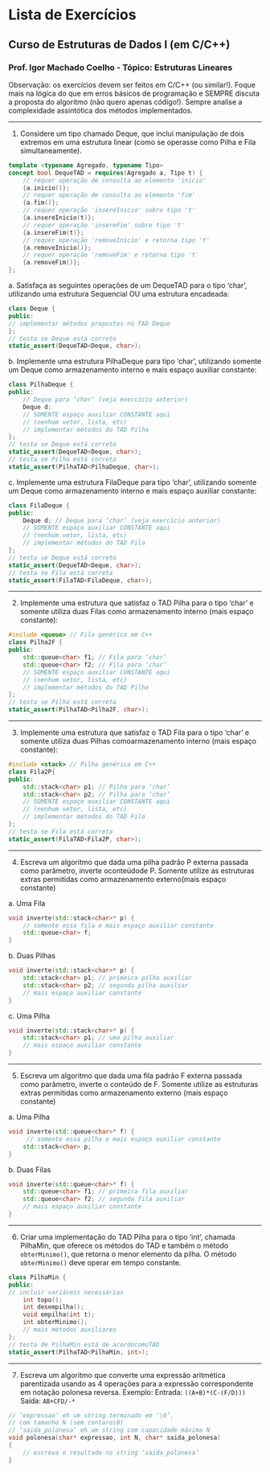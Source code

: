 # Lista de Exercícios

## Curso de Estruturas de Dados I (em C/C++) 

### Prof. Igor Machado Coelho - Tópico: Estruturas Lineares ####

Observação: os exercícios devem ser feitos em C/C++ (ou similar!). Foque mais na lógica do que em erros básicos de programação e SEMPRE discuta a proposta do algoritmo (não quero apenas código!). Sempre analise a complexidade assintótica dos métodos implementados.

---

1. Considere um tipo chamado Deque, que inclui manipulação de dois extremos em uma estrutura linear (como se operasse como Pilha e Fila simultaneamente). 

```cpp
template <typename Agregado, typename Tipo>
concept bool DequeTAD = requires(Agregado a, Tipo t) {
    // requer operação de consulta ao elemento 'inicio'
    {a.inicio()};
    // requer operação de consulta ao elemento 'fim'
    {a.fim()};
    // requer operação 'insereInicio' sobre tipo 't'
    {a.insereInicio(t)};
    // requer operação 'insereFim' sobre tipo 't'
    {a.insereFim(t)};
    // requer operação 'removeInicio' e retorna tipo 't'
    {a.removeInicio()};
    // requer operação 'removeFim' e retorna tipo 't'
    {a.removeFim()};
};
```

a. Satisfaça as seguintes operações de um DequeTAD para o tipo ‘char’, utilizando uma estrutura Sequencial OU uma estrutura encadeada: 

```cpp
class Deque {
public: 
// implementar métodos propostos no TAD Deque 
}; 
// testa se Deque está correto 
static_assert(DequeTAD<Deque, char>); 
```

b. Implemente uma estrutura PilhaDeque para tipo ‘char’, utilizando somente um Deque como armazenamento interno e mais espaço auxiliar constante:

```cpp
class PilhaDeque { 
public: 
    // Deque para ‘char’ (veja exercício anterior) 
    Deque d; 
    // SOMENTE espaço auxiliar CONSTANTE aqui 
    // (nenhum vetor, lista, etc) 
    // implementar métodos do TAD Pilha 
}; 
// testa se Deque está correto 
static_assert(DequeTAD<Deque, char>); 
// testa se Pilha está correta
static_assert(PilhaTAD<PilhaDeque, char>); 
```
c. Implemente uma estrutura FilaDeque para tipo ‘char’, utilizando somente um Deque como armazenamento interno e mais espaço auxiliar constante: 

```cpp
class FilaDeque { 
public: 
    Deque d; // Deque para ‘char’ (veja exercício anterior) 
    // SOMENTE espaço auxiliar CONSTANTE aqui 
    // (nenhum vetor, lista, etc) 
    // implementar métodos do TAD Fila 
}; 
// testa se Deque está correto 
static_assert(DequeTAD<Deque, char>);
// testa se Fila está correta
static_assert(FilaTAD<FilaDeque, char>); 
```
---

2. Implemente uma estrutura que satisfaz o TAD Pilha para o tipo ‘char’ e somente utiliza duas Filas como armazenamento interno (mais espaço constante): 

```cpp
#include <queue> // Fila genérica em C++
class Pilha2F {
public:
    std::queue<char> f1; // Fila para ‘char’
    std::queue<char> f2; // Fila para ‘char’
    // SOMENTE espaço auxiliar CONSTANTE aqui 
    // (nenhum vetor, lista, etc) 
    // implementar métodos do TAD Pilha
};
// testa se Pilha está correta
static_assert(PilhaTAD<Pilha2F, char>); 
```

---

3. Implemente uma estrutura que satisfaz o TAD Fila para o tipo ‘char’ e somente utiliza duas Pilhas comoarmazenamento interno (mais espaço constante): 
```cpp
#include <stack> // Pilha genérica em C++ 
class Fila2P{ 
public: 
    std::stack<char> p1; // Pilha para ‘char’ 
    std::stack<char> p2; // Pilha para ‘char’ 
    // SOMENTE espaço auxiliar CONSTANTE aqui 
    // (nenhum vetor, lista, etc) 
    // implementar métodos do TAD Fila 
}; 
// testa se Fila está correta 
static_assert(FilaTAD<Fila2P, char>); 
```

---

4. Escreva um algoritmo que dada uma pilha padrão P externa passada como parâmetro, inverte oconteúdode P. Somente utilize as estruturas extras permitidas como armazenamento externo(mais espaço constante)

a. Uma Fila 

```cpp
void inverte(std::stack<char>* p) { 
    // somente essa fila e mais espaço auxiliar constante
    std::queue<char> f; 
} 
```

b. Duas Pilhas 

```cpp
void inverte(std::stack<char>* p) { 
    std::stack<char> p1; // primeira pilha auxiliar 
    std::stack<char> p2; // segunda pilha auxiliar 
    // mais espaço auxiliar constante 
} 
```

c. Uma Pilha 

```cpp
void inverte(std::stack<char>* p) { 
    std::stack<char> p1; // uma pilha auxiliar 
    // mais espaço auxiliar constante 
} 
```

---

5. Escreva um algoritmo que dada uma fila padrão F externa passada como parâmetro, inverte o conteúdo de F. Somente utilize as estruturas extras permitidas como armazenamento externo (mais espaço constante)

a. Uma Pilha 

```cpp
void inverte(std::queue<char>* f) { 
     // somente essa pilha e mais espaço auxiliar constante
    std::stack<char> p;
}
```

b. Duas Filas 

```cpp
void inverte(std::queue<char>* f) { 
    std::queue<char> f1; // primeira fila auxiliar 
    std::queue<char> f2; // segunda fila auxiliar 
    // mais espaço auxiliar constante 
} 
```

---

6. Criar uma implementação do TAD Pilha para o tipo ‘int’, chamada PilhaMin, que oferece os métodos do TAD e também o método `obterMinimo()`, que retorna o menor elemento da pilha. O método `obterMinimo()` deve operar em tempo constante. 

```cpp
class PilhaMin { 
public: 
// incluir variáveis necessárias 
    int topo(); 
    int desempilha(); 
    void empilha(int t); 
    int obterMinimo(); 
    // mais métodos auxiliares 
};
// testa de PilhaMin está de acordocomoTAD
static_assert(PilhaTAD<PilhaMin, int>); 
```

---

7. Escreva um algoritmo que converte uma expressão aritmética parentizada usando as 4 operações para a expressão correspondente em notação polonesa reversa. Exemplo:
    Entrada: `((A+B)*(C-(F/D)))` 
    Saída:  `AB+CFD/-*` 


```cpp
// ‘expressao’ eh um string terminado em ‘\0’, 
// com tamanho N (sem contaro\0)
// ‘saida_polonesa’ eh um string com capacidade máxima N 
void polonesa(char* expressao, int N, char* saida_polonesa) 
{ 
    // escreva o resultado no string ‘saida_polonesa’ 
}
```
